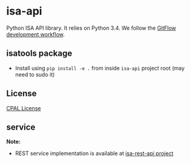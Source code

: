# isa-api

Python ISA API library. It relies on Python 3.4. We follow the [GitFlow development workflow](https://www.atlassian.com/git/tutorials/comparing-workflows/gitflow-workflow).

## isatools package

* Install using `pip install -e .` from inside `isa-api` project root (may need to sudo it)

## License

[CPAL License](https://raw.githubusercontent.com/ISA-tools/isa-api/master/LICENSE.txt)

## service

**Note:**

* REST service implementation is available at [isa-rest-api project](https://github.com/ISA-tools/isa-rest-api)
